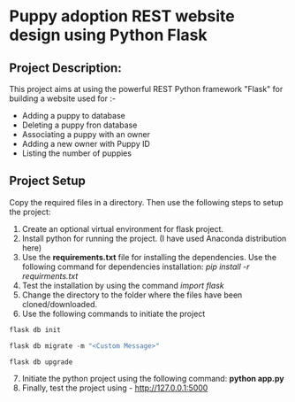 # Puppy adoption REST website design using Python Flask

## Project Description:
This project aims at using the powerful REST Python framework "Flask" for building a website used for :-
- Adding a puppy to database
- Deleting a puppy fron database
- Associating a puppy with an owner
- Adding a new owner with Puppy ID
- Listing the number of puppies

## Project Setup
Copy the required files in a directory. Then use the following steps to setup the project:

1. Create an optional virtual environment for flask project.
2. Install python for running the project. (I have used Anaconda distribution here)
3. Use the **requirements.txt** file for installing the dependencies. Use the following command for dependencies installation:
   *pip install -r requirments.txt*
4. Test the installation by using the command *import flask*
5. Change the directory to the folder where the files have been cloned/downloaded.
6. Use the following commands to initiate the project

```python
flask db init

flask db migrate -m "<Custom Message>"

flask db upgrade
```
7. Initiate the python project using the following command: **python app.py**
8. Finally, test the project using - http://127.0.0.1:5000

